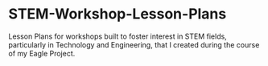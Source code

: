 # STEM-Workshop-Lesson-Plans
Lesson Plans for workshops built to foster interest in STEM fields, particularly in Technology and Engineering, that I created during the course of my Eagle Project.
